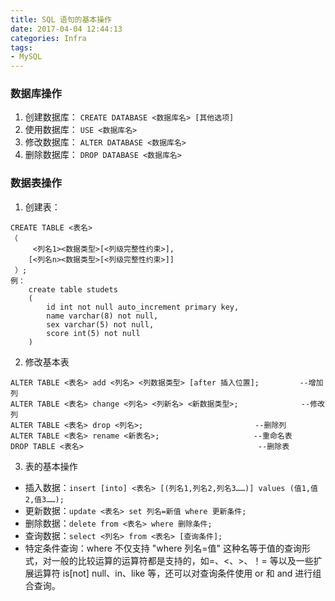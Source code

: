 ```yaml
---
title: SQL 语句的基本操作
date: 2017-04-04 12:44:13
categories: Infra
tags:
- MySQL
---
```

### 数据库操作
1. 创建数据库： `CREATE DATABASE <数据库名> [其他选项]`
2. 使用数据库： `USE <数据库名>`
3. 修改数据库： `ALTER DATABASE <数据库名>`
4. 删除数据库： `DROP DATABASE <数据库名>`

<!--more-->

### 数据表操作
1. 创建表：
```
CREATE TABLE <表名>
（
     <列名1><数据类型>[<列级完整性约束>],
    [<列名n><数据类型>[<列级完整性约束>]]
 ）;
例：
    create table studets
    (
        id int not null auto_increment primary key,
        name varchar(8) not null,
        sex varchar(5) not null,
        score int(5) not null
    )
```
2. 修改基本表
```
ALTER TABLE <表名> add <列名> <列数据类型> [after 插入位置];         --增加列
ALTER TABLE <表名> change <列名> <列新名> <新数据类型>;              --修改列
ALTER TABLE <表名> drop <列名>;                         --删除列
ALTER TABLE <表名> rename <新表名>;                     --重命名表
DROP TABLE <表名>                                       --删除表
```
3. 表的基本操作
* 插入数据：`insert [into] <表名> [(列名1,列名2,列名3……)] values (值1,值2,值3……);`
* 更新数据：`update <表名> set 列名=新值 where 更新条件;`
* 删除数据：`delete from <表名> where 删除条件;`
* 查询数据：`select <列名> from <表名> [查询条件];`
* 特定条件查询：where 不仅支持 "where 列名=值" 这种名等于值的查询形式，对一般的比较运算的运算符都是支持的，如=、<、>、！= 等以及一些扩展运算符 is[not] null、in、like 等，还可以对查询条件使用 or 和 and 进行组合查询。

